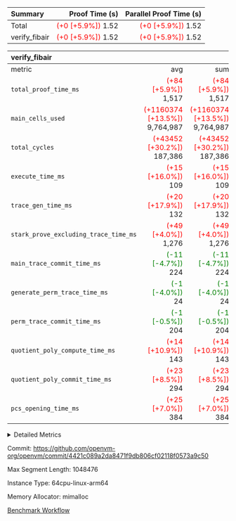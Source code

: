 | Summary | Proof Time (s) | Parallel Proof Time (s) |
|:---|---:|---:|
| Total | <span style='color: red'>(+0 [+5.9%])</span> 1.52 | <span style='color: red'>(+0 [+5.9%])</span> 1.52 |
| verify_fibair | <span style='color: red'>(+0 [+5.9%])</span> 1.52 | <span style='color: red'>(+0 [+5.9%])</span> 1.52 |


| verify_fibair |||||
|:---|---:|---:|---:|---:|
|metric|avg|sum|max|min|
| `total_proof_time_ms ` | <span style='color: red'>(+84 [+5.9%])</span> 1,517 | <span style='color: red'>(+84 [+5.9%])</span> 1,517 | <span style='color: red'>(+84 [+5.9%])</span> 1,517 | <span style='color: red'>(+84 [+5.9%])</span> 1,517 |
| `main_cells_used     ` | <span style='color: red'>(+1160374 [+13.5%])</span> 9,764,987 | <span style='color: red'>(+1160374 [+13.5%])</span> 9,764,987 | <span style='color: red'>(+1160374 [+13.5%])</span> 9,764,987 | <span style='color: red'>(+1160374 [+13.5%])</span> 9,764,987 |
| `total_cycles        ` | <span style='color: red'>(+43452 [+30.2%])</span> 187,386 | <span style='color: red'>(+43452 [+30.2%])</span> 187,386 | <span style='color: red'>(+43452 [+30.2%])</span> 187,386 | <span style='color: red'>(+43452 [+30.2%])</span> 187,386 |
| `execute_time_ms     ` | <span style='color: red'>(+15 [+16.0%])</span> 109 | <span style='color: red'>(+15 [+16.0%])</span> 109 | <span style='color: red'>(+15 [+16.0%])</span> 109 | <span style='color: red'>(+15 [+16.0%])</span> 109 |
| `trace_gen_time_ms   ` | <span style='color: red'>(+20 [+17.9%])</span> 132 | <span style='color: red'>(+20 [+17.9%])</span> 132 | <span style='color: red'>(+20 [+17.9%])</span> 132 | <span style='color: red'>(+20 [+17.9%])</span> 132 |
| `stark_prove_excluding_trace_time_ms` | <span style='color: red'>(+49 [+4.0%])</span> 1,276 | <span style='color: red'>(+49 [+4.0%])</span> 1,276 | <span style='color: red'>(+49 [+4.0%])</span> 1,276 | <span style='color: red'>(+49 [+4.0%])</span> 1,276 |
| `main_trace_commit_time_ms` | <span style='color: green'>(-11 [-4.7%])</span> 224 | <span style='color: green'>(-11 [-4.7%])</span> 224 | <span style='color: green'>(-11 [-4.7%])</span> 224 | <span style='color: green'>(-11 [-4.7%])</span> 224 |
| `generate_perm_trace_time_ms` | <span style='color: green'>(-1 [-4.0%])</span> 24 | <span style='color: green'>(-1 [-4.0%])</span> 24 | <span style='color: green'>(-1 [-4.0%])</span> 24 | <span style='color: green'>(-1 [-4.0%])</span> 24 |
| `perm_trace_commit_time_ms` | <span style='color: green'>(-1 [-0.5%])</span> 204 | <span style='color: green'>(-1 [-0.5%])</span> 204 | <span style='color: green'>(-1 [-0.5%])</span> 204 | <span style='color: green'>(-1 [-0.5%])</span> 204 |
| `quotient_poly_compute_time_ms` | <span style='color: red'>(+14 [+10.9%])</span> 143 | <span style='color: red'>(+14 [+10.9%])</span> 143 | <span style='color: red'>(+14 [+10.9%])</span> 143 | <span style='color: red'>(+14 [+10.9%])</span> 143 |
| `quotient_poly_commit_time_ms` | <span style='color: red'>(+23 [+8.5%])</span> 294 | <span style='color: red'>(+23 [+8.5%])</span> 294 | <span style='color: red'>(+23 [+8.5%])</span> 294 | <span style='color: red'>(+23 [+8.5%])</span> 294 |
| `pcs_opening_time_ms ` | <span style='color: red'>(+25 [+7.0%])</span> 384 | <span style='color: red'>(+25 [+7.0%])</span> 384 | <span style='color: red'>(+25 [+7.0%])</span> 384 | <span style='color: red'>(+25 [+7.0%])</span> 384 |



<details>
<summary>Detailed Metrics</summary>

|  | verify_program_compile_ms | total_cells | stark_prove_excluding_trace_time_ms | quotient_poly_compute_time_ms | quotient_poly_commit_time_ms | perm_trace_commit_time_ms | pcs_opening_time_ms | main_trace_commit_time_ms |
| --- | --- | --- | --- | --- | --- | --- | --- |
|  | 5 | 65,536 | 63 | 2 | 13 | 0 | 32 | 13 | 

| air_name | rows | quotient_deg | main_cols | interactions | constraints | cells |
| --- | --- | --- | --- | --- | --- | --- |
| AccessAdapterAir<2> |  | 4 |  | 5 | 11 |  | 
| AccessAdapterAir<4> |  | 4 |  | 5 | 11 |  | 
| AccessAdapterAir<8> |  | 4 |  | 5 | 11 |  | 
| FibonacciAir | 32,768 | 1 | 2 |  | 5 | 65,536 | 
| FriReducedOpeningAir |  | 4 |  | 31 | 52 |  | 
| NativePoseidon2Air<BabyBearParameters>, 1> |  | 4 |  | 136 | 530 |  | 
| PhantomAir |  | 4 |  | 3 | 4 |  | 
| ProgramAir |  | 1 |  | 1 | 4 |  | 
| VariableRangeCheckerAir |  | 1 |  | 1 | 4 |  | 
| VmAirWrapper<AluNativeAdapterAir, FieldArithmeticCoreAir> |  | 4 |  | 15 | 23 |  | 
| VmAirWrapper<BranchNativeAdapterAir, BranchEqualCoreAir<1> |  | 4 |  | 11 | 22 |  | 
| VmAirWrapper<JalNativeAdapterAir, JalCoreAir> |  | 4 |  | 7 | 6 |  | 
| VmAirWrapper<NativeAdapterAir<2, 0>, PublicValuesCoreAir> |  | 4 |  | 11 | 22 |  | 
| VmAirWrapper<NativeLoadStoreAdapterAir<1>, NativeLoadStoreCoreAir<1> |  | 4 |  | 15 | 16 |  | 
| VmAirWrapper<NativeLoadStoreAdapterAir<4>, NativeLoadStoreCoreAir<4> |  | 4 |  | 15 | 16 |  | 
| VmAirWrapper<NativeVectorizedAdapterAir<4>, FieldExtensionCoreAir> |  | 4 |  | 15 | 23 |  | 
| VmConnectorAir |  | 4 |  | 3 | 8 |  | 
| VolatileBoundaryAir |  | 4 |  | 4 | 16 |  | 

| group | trace_gen_time_ms | total_proof_time_ms | total_cycles | total_cells | stark_prove_excluding_trace_time_ms | quotient_poly_compute_time_ms | quotient_poly_commit_time_ms | perm_trace_commit_time_ms | pcs_opening_time_ms | main_trace_commit_time_ms | main_cells_used | generate_perm_trace_time_ms | execute_time_ms |
| --- | --- | --- | --- | --- | --- | --- | --- | --- | --- | --- | --- | --- | --- |
| verify_fibair | 132 | 1,517 | 187,386 | 26,116,760 | 1,276 | 143 | 294 | 204 | 384 | 224 | 9,764,987 | 24 | 109 | 

| group | air_name | rows | prep_cols | perm_cols | main_cols | cells |
| --- | --- | --- | --- | --- | --- | --- |
| verify_fibair | AccessAdapterAir<2> | 65,536 |  | 12 | 11 | 1,507,328 | 
| verify_fibair | AccessAdapterAir<4> | 32,768 |  | 12 | 13 | 819,200 | 
| verify_fibair | AccessAdapterAir<8> | 128 |  | 12 | 17 | 3,712 | 
| verify_fibair | FriReducedOpeningAir | 1,024 |  | 36 | 25 | 62,464 | 
| verify_fibair | NativePoseidon2Air<BabyBearParameters>, 1> | 16,384 |  | 160 | 399 | 9,158,656 | 
| verify_fibair | PhantomAir | 4,096 |  | 8 | 6 | 57,344 | 
| verify_fibair | ProgramAir | 8,192 |  | 8 | 10 | 147,456 | 
| verify_fibair | VariableRangeCheckerAir | 262,144 | 2 | 8 | 1 | 2,359,296 | 
| verify_fibair | VmAirWrapper<AluNativeAdapterAir, FieldArithmeticCoreAir> | 131,072 |  | 20 | 29 | 6,422,528 | 
| verify_fibair | VmAirWrapper<BranchNativeAdapterAir, BranchEqualCoreAir<1> | 32,768 |  | 16 | 23 | 1,277,952 | 
| verify_fibair | VmAirWrapper<JalNativeAdapterAir, JalCoreAir> | 8,192 |  | 12 | 9 | 172,032 | 
| verify_fibair | VmAirWrapper<NativeLoadStoreAdapterAir<1>, NativeLoadStoreCoreAir<1> | 32,768 |  | 24 | 22 | 1,507,328 | 
| verify_fibair | VmAirWrapper<NativeLoadStoreAdapterAir<4>, NativeLoadStoreCoreAir<4> | 16,384 |  | 24 | 31 | 901,120 | 
| verify_fibair | VmAirWrapper<NativeVectorizedAdapterAir<4>, FieldExtensionCoreAir> | 8,192 |  | 20 | 38 | 475,136 | 
| verify_fibair | VmConnectorAir | 2 | 1 | 8 | 4 | 24 | 
| verify_fibair | VolatileBoundaryAir | 65,536 |  | 8 | 11 | 1,245,184 | 

</details>


Commit: https://github.com/openvm-org/openvm/commit/4421c089a2da8471f9db806cf02118f0573a9c50

Max Segment Length: 1048476

Instance Type: 64cpu-linux-arm64

Memory Allocator: mimalloc

[Benchmark Workflow](https://github.com/openvm-org/openvm/actions/runs/13222477732)
